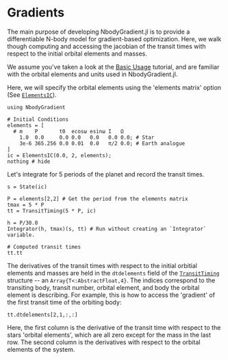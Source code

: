 # Gradients
The main purpose of developing NbodyGradient.jl is to provide a differentiable N-body model for gradient-based optimization. Here, we walk though computing and accessing the jacobian of the transit times with respect to the initial orbital elements and masses.

We assume you've taken a look at the [Basic Usage](@ref) tutorial, and are familiar with the orbital elements and units used in NbodyGradient.jl.

Here, we will specify the orbital elements using the 'elements matrix' option (See [`ElementsIC`](@ref)).
```@example 2
using NbodyGradient

# Initial Conditions
elements = [
  # m    P       t0  ecosω esinω I   Ω
    1.0  0.0     0.0 0.0   0.0   0.0 0.0; # Star
    3e-6 365.256 0.0 0.01  0.0   π/2 0.0; # Earth analogue
]
ic = ElementsIC(0.0, 2, elements);
nothing # hide
```

Let's integrate for 5 periods of the planet and record the transit times.
```@example 2
s = State(ic)

P = elements[2,2] # Get the period from the elements matrix
tmax = 5 * P
tt = TransitTiming(5 * P, ic)

h = P/30.0
Integrator(h, tmax)(s, tt) # Run without creating an `Integrator` variable.

# Computed transit times
tt.tt
```

The derivatives of the transit times with respect to the initial orbitial elements and masses are held in the `dtdelements` field of the [`TransitTiming`](@ref) structure -- an `Array{T<:AbstractFloat,4}`. The indices correspond to the transiting body, transit number, orbital element, and body the orbital element is describing. For example, this is how to access the 'gradient' of the first transit time of the orbiting body:

```@example 2
tt.dtdelements[2,1,:,:]
```
Here, the first column is the derivative of the transit time with respect to the stars 'orbital elements', which are all zero except for the mass in the last row. The second column is the derivatives with respect to the orbital elements of the system.